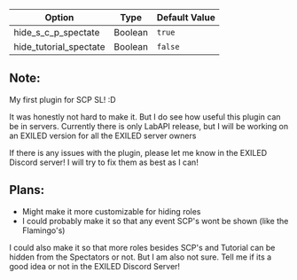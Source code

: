 | Option                 | Type     | Default Value                                            |
|------------------------|----------|----------------------------------------------------------|
| hide_s_c_p_spectate    | Boolean  | `true`                                                   |
| hide_tutorial_spectate | Boolean  | `false`                                                  |

## Note:
My first plugin for SCP SL! :D

It was honestly not hard to make it. But I do see how useful this plugin can be in servers.
Currently there is only LabAPI release, but I will be working on an EXILED version for all the EXILED server owners

If there is any issues with the plugin, please let me know in the EXILED Discord server! I will try to fix them as best as I can!


## Plans:
- Might make it more customizable for hiding roles
- I could probably make it so that any event SCP's wont be shown (like the Flamingo's)

I could also make it so that more roles besides SCP's and Tutorial can be hidden from the Spectators or not. But I am also not sure. Tell me if its a good idea or not in the EXILED Discord Server!
